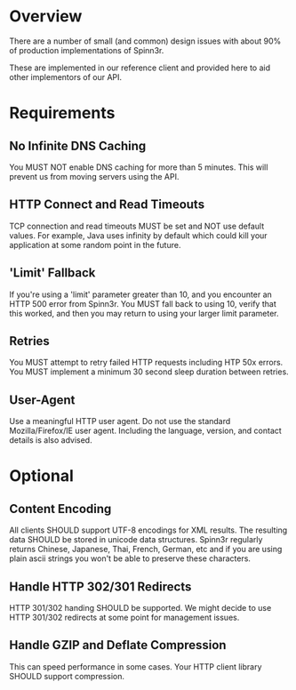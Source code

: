 # Overview #

There are a number of small (and common) design issues with about 90% of production implementations of Spinn3r.

These are implemented in our reference client and provided here to aid other implementors of our API.

# Requirements #

## No Infinite DNS Caching ##

You MUST NOT enable DNS caching for more than 5 minutes.  This will prevent us from moving servers using the API.

## HTTP Connect and Read Timeouts ##

TCP connection and read timeouts MUST be set and NOT use default values.  For example, Java uses infinity by default which could kill your application at some random point in the future.

## 'Limit' Fallback ##

If you're using a 'limit' parameter greater than 10, and you encounter an HTTP 500 error from Spinn3r. You MUST fall back to using 10, verify that this worked, and then you may return to using your larger limit parameter.

## Retries ##

You MUST attempt to retry failed HTTP requests including HTP 50x errors.  You MUST implement a minimum 30 second sleep duration between retries.

## User-Agent ##

Use a meaningful HTTP user agent.  Do not use the standard Mozilla/Firefox/IE user agent.  Including the language, version, and contact details is also advised.

# Optional #

## Content Encoding ##

All clients SHOULD support UTF-8 encodings for XML results.  The resulting data SHOULD be stored in unicode data structures.  Spinn3r regularly returns Chinese, Japanese, Thai, French, German, etc and if you are using plain ascii strings you won't be able to preserve these characters.

## Handle HTTP 302/301 Redirects ##

HTTP 301/302 handing SHOULD be supported.  We might decide to use HTTP 301/302 redirects at some point for management issues.

## Handle GZIP and Deflate Compression ##

This can speed performance in some cases.  Your HTTP client library SHOULD support compression.
